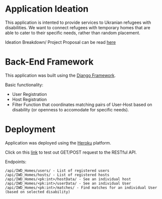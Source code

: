 # Application Ideation 

This application is intented to provide services to Ukranian refugees with disabilities. We want to connect refugees with temporary homes that are able to cater to their specific needs, rather than random placement. 


Ideation Breakdown/ Project Proposal can be read [here](https://docs.google.com/document/d/1IOWdyOYa2FE39yUnAREZX9tliZBC-O6JBV17zAwYXbQ/edit)

# Back-End Framework 

This application was built using the [Django Framework](https://docs.djangoproject.com/en/4.0/). 


Basic functionality: 

- User Registration 
- Host Registration 
- Filter Function that coordinates matching pairs of User-Host based on disability (or openness to accomodate for specific needs). 


# Deployment

Application was deployed using the [Heroku](https://devcenter.heroku.com/categories/reference) platform. 

Click on this [link](https://iwd-2022-team4.herokuapp.com/) to test out GET/POST request to the RESTful API. 

Endpoints: 

```
/api/IWD_Homes/users/ - List of registered users 
/api/IWD_Homes/hosts/ - List of registered hosts 
/api/IWD_Homes/<pk:int>/hostData/ - See an individual host 
/api/IWD_Homes/<pk:int>/userData/ - See an individual User
/api/IWD_Homes/<pk:int>/matches/ - Find matches for an individual User (based on selected disability) 
```






